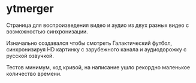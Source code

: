 # ytmerger
Страница для воспроизведения видео и аудио из двух разных видео с возможностью синхронизации.

Изначально создавался чтобы смотреть Галактический футбол, синхронизируя HD картинку с зарубежного канала и аудиодорожку с русской озвучкой.

Тестов минимум, код кривой, на написание ушло рекордно маленькое количество времени.
